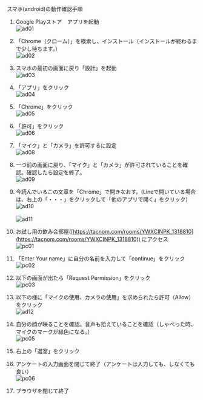 スマホ(android)の動作確認手順

  1. Google Playストア　アプリを起動 <br>
    ![ad01](https://user-images.githubusercontent.com/12508784/86813789-8fab3180-c0bb-11ea-85c8-842c3e992168.png)

  1. 「Chrome（クローム）」を検索し、インストール（インストールが終わるまで少し待ちます。）<br>
    ![ad02](https://user-images.githubusercontent.com/12508784/86813792-8fab3180-c0bb-11ea-880c-9a83f28d9f0a.png)

  1. スマホの最初の画面に戻り「設計」を起動 <br>
    ![ad03](https://user-images.githubusercontent.com/12508784/86813793-9043c800-c0bb-11ea-9461-cc549384e9e3.png)

  1. 「アプリ」をクリック <br>
    ![ad04](https://user-images.githubusercontent.com/12508784/86813797-90dc5e80-c0bb-11ea-9944-d38ab42dbf86.png)

  1. 「Chrome」をクリック <br>
    ![ad05](https://user-images.githubusercontent.com/12508784/86813799-90dc5e80-c0bb-11ea-9ab5-5306002f108d.png)

  1. 「許可」をクリック <br>
    ![ad06](https://user-images.githubusercontent.com/12508784/86813802-9174f500-c0bb-11ea-9b3e-3e9be7073b18.png)

  1. 「マイク」と「カメラ」を許可するに設定 <br>
    ![ad08](https://user-images.githubusercontent.com/12508784/86813805-920d8b80-c0bb-11ea-9fb8-309254cd489d.png)

  1. 一つ前の画面に戻り、「マイク」と「カメラ」が許可されていることを確認。確認したら設定を終了。 <br>
    ![ad09](https://user-images.githubusercontent.com/12508784/86813806-920d8b80-c0bb-11ea-95e6-b06f682e7f2b.png)

  1. 今読んでいるこの文章を「Chrome」で開きなおす。(Lineで開いている場合は、右上の「・・・」をクリックして「他のアプリで開く」をクリック） <br>
    ![ad10](https://user-images.githubusercontent.com/12508784/86813810-933eb880-c0bb-11ea-8479-430d9a00ca1f.png) <br>
    <br>
    ![ad11](https://user-images.githubusercontent.com/12508784/86813813-933eb880-c0bb-11ea-8dce-e776a14f05c7.png)

  1. お試し用の飲み会部屋([https://tacnom.com/rooms/YWXCINPK_1318810](https://tacnom.com/rooms/YWXCINPK_1318810)) にアクセス <br>
    ![pc01](https://user-images.githubusercontent.com/12508784/86572184-90ee3880-bfad-11ea-9aa0-7c26e5e8d03b.png)

  1. 「Enter Your name」に自分の名前を入力して「continue」をクリック <br>
    ![pc02](https://user-images.githubusercontent.com/12508784/86572188-9186cf00-bfad-11ea-9b23-e9c0b48c6453.jpg)

  1. 以下の画面が出たら「Request Permission」をクリック <br>
    ![pc03](https://user-images.githubusercontent.com/12508784/86572191-921f6580-bfad-11ea-8d4f-1dfb28d23613.jpg)

  1. 以下の様に「マイクの使用、カメラの使用」を求められたら許可（Allow）をクリック <br>
    ![ad12](https://user-images.githubusercontent.com/12508784/86813785-8e7a0480-c0bb-11ea-9bb7-663dbad93800.png)

  1. 自分の顔が映ることを確認。音声も拾えていることを確認（しゃべった時、マイクのマークが緑色になる。） <br>
    ![pc05](https://user-images.githubusercontent.com/12508784/86572194-92b7fc00-bfad-11ea-9080-5a4f5bfe1e76.jpg)

  1. 右上の「退室」をクリック <br>

  1. アンケートの入力画面を閉じて終了（アンケートは入力しても、しなくても良い） <br>
    ![pc06](https://user-images.githubusercontent.com/12508784/86572195-92b7fc00-bfad-11ea-90b6-b21ecaa80180.png)
    
  1. ブラウザを閉じて終了

